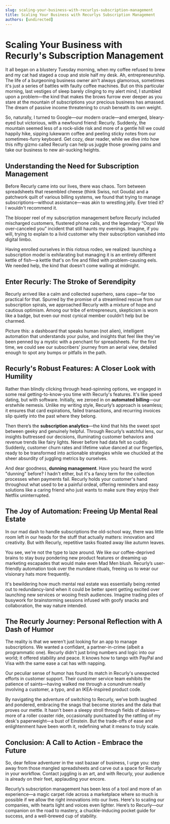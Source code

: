 ```yaml
---
slug: scaling-your-business-with-recurlys-subscription-management
title: Scaling Your Business with Recurlys Subscription Management
authors: [undirected]
---
```



# Scaling Your Business with Recurly's Subscription Management

It all began on a blustery Tuesday morning, when my coffee refused to brew and my cat had staged a coup and stole half my desk. Ah, entrepreneurship. The life of a burgeoning business owner ain't always glamorous, sometimes it's just a series of battles with faulty coffee machines. But on this particular morning, last vestiges of sleep barely clinging to my alert mind, I stumbled upon a problem—the kind that makes the brows furrow ever deeper as you stare at the mountain of subscriptions your precious business has amassed. The dream of passive income threatening to crush beneath its own weight. 

So, naturally, I turned to Google—our modern oracle—and emerged, bleary-eyed but victorious, with a newfound friend: Recurly. Suddenly, the mountain seemed less of a rock-slide risk and more of a gentle hill we could happily hike, sipping lukewarm coffee and peeling sticky notes from our sometimes-furry keyboard. Get cozy, dear reader, while we dive into how this nifty gizmo called Recurly can help us juggle those growing pains and take our business to new air-sucking heights.

## Understanding the Need for Subscription Management

Before Recurly came into our lives, there was chaos. Torn between spreadsheets that resembled cheese (think Swiss, not Gouda) and a patchwork quilt of various billing systems, we found that trying to manage subscriptions—without assistance—was akin to wrestling jelly. Ever tried it? I wouldn't recommend it. 

The blooper reel of my subscription management before Recurly included mischarged customers, flustered phone calls, and the legendary “Oops! We over-canceled you” incident that still haunts my evenings. Imagine, if you will, trying to explain to a livid customer why their subscription vanished into digital limbo.

Having enrolled ourselves in this riotous rodeo, we realized: launching a subscription model is exhilarating but managing it is an entirely different kettle of fish—a kettle that's on fire and filled with problem-causing eels. We needed help, the kind that doesn't come wailing at midnight.

## Enter Recurly: The Stroke of Serendipity

Recurly arrived like a calm and collected superhero, sans cape—far too practical for that. Spurred by the promise of a streamlined rescue from our subscription spirals, we approached Recurly with a mixture of hope and cautious optimism. Among our tribe of entrepreneurs, skepticism is worn like a badge, but even our most cynical member couldn’t help but be charmed. 

Picture this: a dashboard that speaks human (not alien), intelligent automation that understands your pulse, and insights that feel like they've been penned by a mystic with a penchant for spreadsheets. For the first time, we could see our subscribers' journey from an aerial view, detailed enough to spot any bumps or pitfalls in the path.

## Recurly's Robust Features: A Closer Look with Humility

Rather than blindly clicking through head-spinning options, we engaged in some real getting-to-know-you time with Recurly's features. It's like speed dating, but with software. Initially, we zeroed in on **automated billing**—our erstwhile nemesis. Unlike my writing style, Recurly’s approach is seamless; it ensures that card expirations, failed transactions, and recurring invoices slip quietly into the past where they belong.

Then there’s the **subscription analytics**—the kind that hits the sweet spot between geeky and genuinely helpful. Through Recurly’s watchful lens, our insights buttressed our decisions, illuminating customer behaviors and revenue trends like fairy lights. Never before had data felt so cuddly. Suddenly, customer churn rates and lifetime value danced at our fingertips, ready to be transformed into actionable strategies while we chuckled at the sheer absurdity of juggling metrics by ourselves.

And dear goodness, **dunning management**. Have you heard the word "dunning" before? I hadn't either, but it's a fancy term for the collection processes when payments fail. Recurly holds your customer's hand throughout what used to be a painful ordeal, offering reminders and easy solutions like a caring friend who just wants to make sure they enjoy their Netflix uninterrupted.

## The Joy of Automation: Freeing Up Mental Real Estate

In our mad dash to handle subscriptions the old-school way, there was little room left in our heads for the stuff that actually matters: innovation and creativity. But with Recurly, repetitive tasks floated away like autumn leaves.

You see, we're not the type to laze around. We like our coffee-deprived brains to stay busy pondering new product features or dreaming up marketing escapades that would make even Mad Men blush. Recurly’s user-friendly automation took over the mundane rituals, freeing us to wear our visionary hats more frequently.

It's bewildering how much mental real estate was essentially being rented out to redundancy-land when it could be better spent getting excited over launching new services or wooing fresh audiences. Imagine trading piles of busywork for brainstorming sessions infused with goofy snacks and collaboration, the way nature intended.

## The Recurly Journey: Personal Reflection with A Dash of Humor

The reality is that we weren’t just looking for an app to manage subscriptions. We wanted a confidant, a partner-in-crime (albeit a programmatic one). Recurly didn't just bring numbers and logic into our world; it offered stability and peace. It knows how to tango with PayPal and Visa with the same ease a cat has with napping.

Our peculiar sense of humor has found its match in Recurly's unexpected efforts in customer support. Their customer service team exhibits the patience of saints—having walked me through a conundrum neatly involving a customer, a typo, and an IKEA-inspired product code.

By navigating the adventure of switching to Recurly, we’ve both laughed and pondered, embracing the snags that become stories and the data that proves our mettle. It hasn't been a sleepy stroll through fields of daisies—more of a roller coaster ride, occasionally punctuated by the rattling of my desk's paperweight—a bust of Einstein. But the trade-offs of ease and enlightenment have been worth it, redefining what it means to truly scale.

## Conclusion: A Call to Action - Embrace the Future

So, dear fellow adventurer in the vast bazaar of business, I urge you: step away from those mangled spreadsheets and carve out a space for Recurly in your workflow. Contact juggling is an art, and with Recurly, your audience is already on their feet, applauding your encore.

Recurly’s subscription management has been less of a tool and more of an experience—a magic carpet ride across a marketplace where so much is possible if we allow the right innovations into our lives. Here's to scaling our companies, with hearts light and voices even lighter. Here’s to Recurly—our companion on the road to mastery, a chuckle-inducing pocket guide for success, and a well-brewed cup of stability.